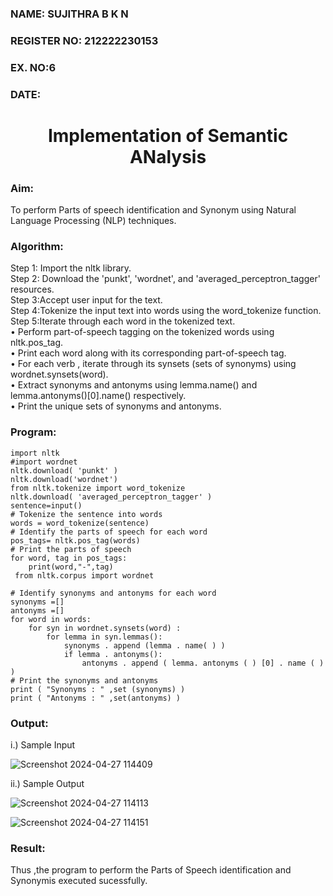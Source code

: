 <H3>NAME: SUJITHRA B K N</H3>
<H3>REGISTER NO: 212222230153</H3>
<H3>EX. NO:6</H3>
<H3>DATE:</H3>
<H1 ALIGN =CENTER>Implementation of Semantic ANalysis</H1>
<H3>Aim: </H3> 
 To perform Parts of speech identification and Synonym using Natural Language Processing (NLP) techniques. 
 <BR>
<h3>Algorithm:</h3>
Step 1: Import the nltk library.<br>
Step 2: Download the 'punkt', 'wordnet', and 'averaged_perceptron_tagger' resources.<br>
Step 3:Accept user input for the text.<br>
Step 4:Tokenize the input text into words using the word_tokenize function.<br>
Step 5:Iterate through each word in the tokenized text.<br>
•	Perform part-of-speech tagging on the tokenized words using nltk.pos_tag.<br>
•	Print each word along with its corresponding part-of-speech tag.<br>
•	For each verb , iterate through its synsets (sets of synonyms) using wordnet.synsets(word).<br>
•	Extract synonyms and antonyms using lemma.name() and lemma.antonyms()[0].name() respectively.<br>
•	Print the unique sets of synonyms and antonyms.
<H3>Program:</H3>

```
import nltk
#import wordnet
nltk.download( 'punkt' )
nltk.download('wordnet')
from nltk.tokenize import word_tokenize
nltk.download( 'averaged_perceptron_tagger' )
sentence=input()
# Tokenize the sentence into words
words = word_tokenize(sentence)
# Identify the parts of speech for each word
pos_tags= nltk.pos_tag(words)
# Print the parts of speech
for word, tag in pos_tags:
	print(word,"-",tag)
 from nltk.corpus import wordnet

# Identify synonyms and antonyms for each word
synonyms =[]
antonyms =[]
for word in words:
	for syn in wordnet.synsets(word) :
		for lemma in syn.lemmas():
			synonyms . append (lemma . name( ) )
			if lemma . antonyms():
				antonyms . append ( lemma. antonyms ( ) [0] . name ( ) )
# Print the synonyms and antonyms
print ( "Synonyms : " ,set (synonyms) )
print ( "Antonyms : " ,set(antonyms) )
```

<H3>Output:</H3>

i.) Sample Input

![Screenshot 2024-04-27 114409](https://github.com/sujithrabkn/Ex-6--AAI/assets/119477857/78e5a80e-d5e1-4240-8bc5-e38c0dcaae70)

ii.) Sample Output

![Screenshot 2024-04-27 114113](https://github.com/sujithrabkn/Ex-6--AAI/assets/119477857/b47804e4-ef53-4306-8b4c-380e38a7d533)


![Screenshot 2024-04-27 114151](https://github.com/sujithrabkn/Ex-6--AAI/assets/119477857/498993bc-574b-4827-9b0d-cf4fc798b2ed)

<H3>Result:</H3>
Thus ,the program to perform the Parts of Speech identification and Synonymis executed sucessfully.
